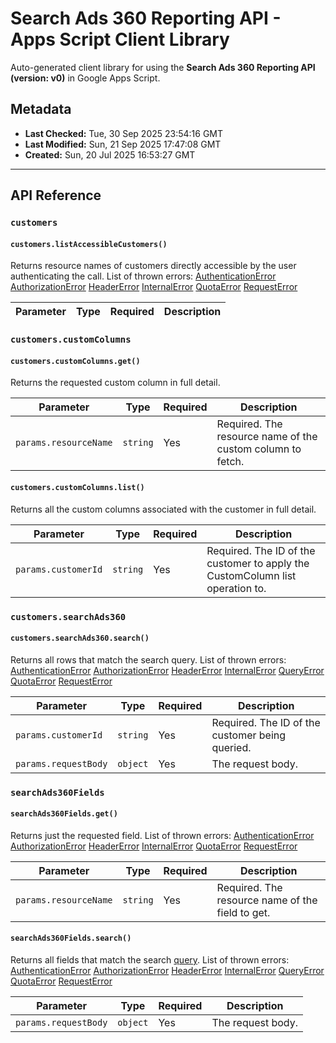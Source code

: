 # Search Ads 360 Reporting API - Apps Script Client Library

Auto-generated client library for using the **Search Ads 360 Reporting API (version: v0)** in Google Apps Script.

## Metadata

- **Last Checked:** Tue, 30 Sep 2025 23:54:16 GMT
- **Last Modified:** Sun, 21 Sep 2025 17:47:08 GMT
- **Created:** Sun, 20 Jul 2025 16:53:27 GMT



---

## API Reference

### `customers`

#### `customers.listAccessibleCustomers()`

Returns resource names of customers directly accessible by the user authenticating the call. List of thrown errors: [AuthenticationError]() [AuthorizationError]() [HeaderError]() [InternalError]() [QuotaError]() [RequestError]()

| Parameter | Type | Required | Description |
|---|---|---|---|

### `customers.customColumns`

#### `customers.customColumns.get()`

Returns the requested custom column in full detail.

| Parameter | Type | Required | Description |
|---|---|---|---|
| `params.resourceName` | `string` | Yes | Required. The resource name of the custom column to fetch. |

#### `customers.customColumns.list()`

Returns all the custom columns associated with the customer in full detail.

| Parameter | Type | Required | Description |
|---|---|---|---|
| `params.customerId` | `string` | Yes | Required. The ID of the customer to apply the CustomColumn list operation to. |

### `customers.searchAds360`

#### `customers.searchAds360.search()`

Returns all rows that match the search query. List of thrown errors: [AuthenticationError]() [AuthorizationError]() [HeaderError]() [InternalError]() [QueryError]() [QuotaError]() [RequestError]()

| Parameter | Type | Required | Description |
|---|---|---|---|
| `params.customerId` | `string` | Yes | Required. The ID of the customer being queried. |
| `params.requestBody` | `object` | Yes | The request body. |

### `searchAds360Fields`

#### `searchAds360Fields.get()`

Returns just the requested field. List of thrown errors: [AuthenticationError]() [AuthorizationError]() [HeaderError]() [InternalError]() [QuotaError]() [RequestError]()

| Parameter | Type | Required | Description |
|---|---|---|---|
| `params.resourceName` | `string` | Yes | Required. The resource name of the field to get. |

#### `searchAds360Fields.search()`

Returns all fields that match the search [query](/search-ads/reporting/concepts/field-service#use_a_query_to_get_field_details). List of thrown errors: [AuthenticationError]() [AuthorizationError]() [HeaderError]() [InternalError]() [QueryError]() [QuotaError]() [RequestError]()

| Parameter | Type | Required | Description |
|---|---|---|---|
| `params.requestBody` | `object` | Yes | The request body. |